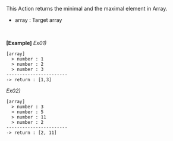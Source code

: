 This Action returns the minimal and the maximal element in Array.
- array : Target array

<br/>

**[Example]**
*Ex01)*
```
[array]
  > number : 1
  > number : 2
  > number : 3
-----------------------
-> return : [1,3]
```

*Ex02)*
```
[array]
  > number : 3
  > number : 5
  > number : 11
  > number : 2
-----------------------
-> return : [2, 11]
```
